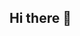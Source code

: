 ## Hi there 👋

<!--Cabeçalhos>

#italico* ou_italico

**negrito** ou_negrito_

___negrito e iltalico___

- lista 1
- lista 2
  - Sublista

  123456


<!--
**Soareslili/Soareslili** is a ✨ _special_ ✨ repository because its `README.md` (this file) appears on your GitHub profile.

Here are some ideas to get you started:

- 🔭 I’m currently working on ...
- 🌱 I’m currently learning ...
- 👯 I’m looking to collaborate on ...
- 🤔 I’m looking for help with ...
- 💬 Ask me about ...
- 📫 How to reach me: ...
- 😄 Pronouns: ...
- ⚡ Fun fact: ...
-->
